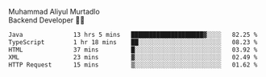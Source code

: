 Muhammad Aliyul Murtadlo
<br>
Backend Developer 👨‍💻
<br>
<!--START_SECTION:waka-->

```txt
Java              13 hrs 5 mins   ████████████████████▓░░░░   82.25 %
TypeScript        1 hr 18 mins    ██░░░░░░░░░░░░░░░░░░░░░░░   08.23 %
HTML              37 mins         █░░░░░░░░░░░░░░░░░░░░░░░░   03.92 %
XML               23 mins         ▓░░░░░░░░░░░░░░░░░░░░░░░░   02.49 %
HTTP Request      15 mins         ▒░░░░░░░░░░░░░░░░░░░░░░░░   01.62 %
```

<!--END_SECTION:waka-->
